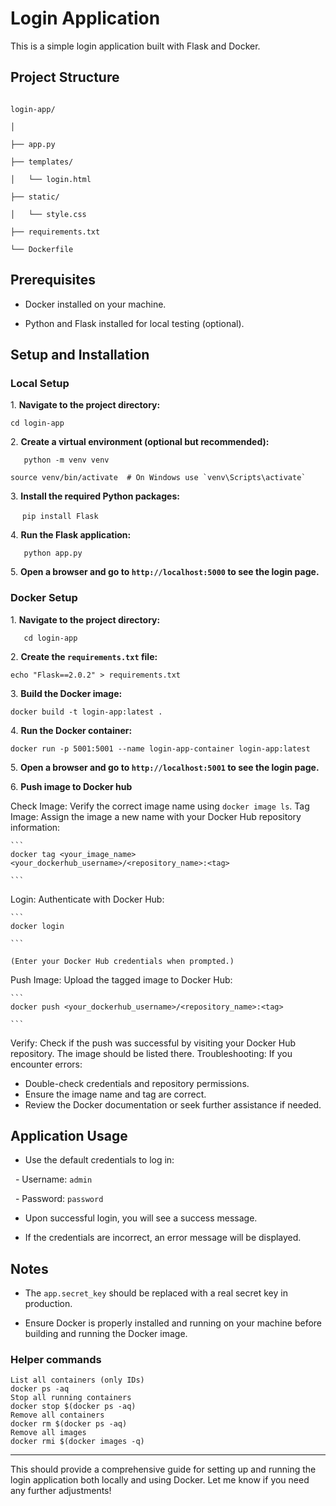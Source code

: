 
# Login Application

This is a simple login application built with Flask and Docker.

## Project Structure

```

login-app/

│

├── app.py

├── templates/

│   └── login.html

├── static/

│   └── style.css

├── requirements.txt

└── Dockerfile

```

## Prerequisites

- Docker installed on your machine.

- Python and Flask installed for local testing (optional).

## Setup and Installation

### Local Setup

1\. **Navigate to the project directory:**

```
cd login-app
```

2\. **Create a virtual environment (optional but recommended):**

```
   python -m venv venv
```
```
source venv/bin/activate  # On Windows use `venv\Scripts\activate`
```

3\. **Install the required Python packages:**

   ```
  pip install Flask
   ```

4\. **Run the Flask application:**

```
   python app.py
```

5\. **Open a browser and go to `http://localhost:5000` to see the login page.**

### Docker Setup

1\. **Navigate to the project directory:**

```
   cd login-app
```

2\. **Create the `requirements.txt` file:**
```
echo "Flask==2.0.2" > requirements.txt
```
3\. **Build the Docker image:**
   
```
docker build -t login-app:latest .
```

4\. **Run the Docker container:**

```
docker run -p 5001:5001 --name login-app-container login-app:latest
```

5\. **Open a browser and go to `http://localhost:5001` to see the login page.**

6\. **Push image to Docker hub**
   
Check Image: Verify the correct image name using `docker image ls`.
Tag Image: Assign the image a new name with your Docker Hub repository information:

    ```
    docker tag <your_image_name> <your_dockerhub_username>/<repository_name>:<tag>

    ```

Login: Authenticate with Docker Hub:

    ```
    docker login

    ```

    (Enter your Docker Hub credentials when prompted.)
Push Image: Upload the tagged image to Docker Hub:

    ```
    docker push <your_dockerhub_username>/<repository_name>:<tag>

    ```

Verify: Check if the push was successful by visiting your Docker Hub repository. The image should be listed there.
Troubleshooting: If you encounter errors:
  -   Double-check credentials and repository permissions.
  -   Ensure the image name and tag are correct.
  -   Review the Docker documentation or seek further assistance if needed.

## Application Usage

- Use the default credentials to log in:

  - Username: `admin`

  - Password: `password`

- Upon successful login, you will see a success message.

- If the credentials are incorrect, an error message will be displayed.

## Notes

- The `app.secret_key` should be replaced with a real secret key in production.

- Ensure Docker is properly installed and running on your machine before building and running the Docker image.

### Helper commands
```
List all containers (only IDs)
docker ps -aq
Stop all running containers
docker stop $(docker ps -aq)
Remove all containers
docker rm $(docker ps -aq)
Remove all images
docker rmi $(docker images -q)
```
---

This should provide a comprehensive guide for setting up and running the login application both locally and using Docker. Let me know if you need any further adjustments!
